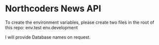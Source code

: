 # Northcoders News API

To create the environment variables, please create two files in the root of this repo:
env.test
env.development

I will provide Database names on request.

